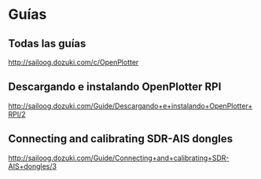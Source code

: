 # Guías


## Todas las guías
http://sailoog.dozuki.com/c/OpenPlotter


## Descargando e instalando OpenPlotter RPI
http://sailoog.dozuki.com/Guide/Descargando+e+instalando+OpenPlotter+RPI/2


## Connecting and calibrating SDR-AIS dongles

http://sailoog.dozuki.com/Guide/Connecting+and+calibrating+SDR-AIS+dongles/3
